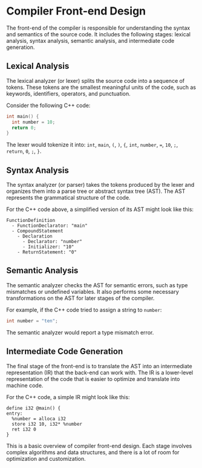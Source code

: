 # Compiler Front-end Design

The front-end of the compiler is responsible for understanding the syntax and semantics of the source code. It includes the following stages: lexical analysis, syntax analysis, semantic analysis, and intermediate code generation.

## Lexical Analysis

The lexical analyzer (or lexer) splits the source code into a sequence of tokens. These tokens are the smallest meaningful units of the code, such as keywords, identifiers, operators, and punctuation.

Consider the following C++ code:

```c++
int main() {
  int number = 10;
  return 0;
}
```
The lexer would tokenize it into: `int`, `main`, `(`, `)`, `{`, `int`, `number`, `=`, `10`, `;`, `return`, `0`, `;`, `}`.

## Syntax Analysis

The syntax analyzer (or parser) takes the tokens produced by the lexer and organizes them into a parse tree or abstract syntax tree (AST). The AST represents the grammatical structure of the code.

For the C++ code above, a simplified version of its AST might look like this:

```
FunctionDefinition
  - FunctionDeclarator: "main"
  - CompoundStatement
    - Declaration
      - Declarator: "number"
      - Initializer: "10"
    - ReturnStatement: "0"
```

## Semantic Analysis

The semantic analyzer checks the AST for semantic errors, such as type mismatches or undefined variables. It also performs some necessary transformations on the AST for later stages of the compiler.

For example, if the C++ code tried to assign a string to `number`:

```c++
int number = "ten";
```

The semantic analyzer would report a type mismatch error.

## Intermediate Code Generation

The final stage of the front-end is to translate the AST into an intermediate representation (IR) that the back-end can work with. The IR is a lower-level representation of the code that is easier to optimize and translate into machine code.

For the C++ code, a simple IR might look like this:

```
define i32 @main() {
entry:
  %number = alloca i32
  store i32 10, i32* %number
  ret i32 0
}
```

This is a basic overview of compiler front-end design. Each stage involves complex algorithms and data structures, and there is a lot of room for optimization and customization.